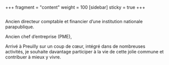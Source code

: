 +++
fragment = "content"
weight = 100
[sidebar]
  sticky = true
+++

<img src="photo.png" alt="" class="img-fluid rounded-circle border text-white">

Ancien directeur comptable et financier d’une institution nationale parapublique.

Ancien chef d’entreprise (PME),

Arrivé à Preuilly sur un coup de cœur, intégré dans de nombreuses activités, je souhaite davantage participer à la vie de cette jolie commune et contribuer à mieux y vivre.
